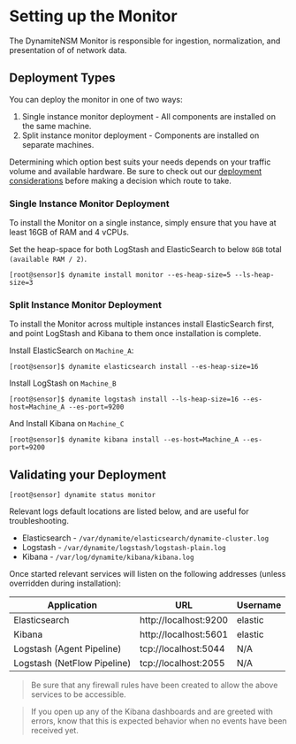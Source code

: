 # Setting up the Monitor

The DynamiteNSM Monitor is responsible for ingestion, normalization, and presentation of of network data.

## Deployment Types

You can deploy the monitor in one of two ways:

1. Single instance monitor deployment - All components are installed on the same machine.
2. Split instance monitor deployment - Components are installed on separate machines.

Determining which option best suits your needs depends on your traffic volume and available hardware. Be sure to check out our [deployment considerations](../introduction/deployment_considerations.md) before making a decision which route to take.

### Single Instance Monitor Deployment

To install the Monitor on a single instance, simply ensure that you have at least 16GB of RAM and 4 vCPUs. 

Set the heap-space for both LogStash and ElasticSearch to below `8GB` total `(available RAM / 2)`.

```
[root@sensor]$ dynamite install monitor --es-heap-size=5 --ls-heap-size=3
```

### Split Instance Monitor Deployment

To install the Monitor across multiple instances install ElasticSearch first, and point LogStash and Kibana to them once installation is complete.

Install ElasticSearch on `Machine_A`:

```
[root@sensor]$ dynamite elasticsearch install --es-heap-size=16
```

Install LogStash on `Machine_B`

```
[root@sensor]$ dynamite logstash install --ls-heap-size=16 --es-host=Machine_A --es-port=9200
```

And Install Kibana on `Machine_C`

```
[root@sensor]$ dynamite kibana install --es-host=Machine_A --es-port=9200
```

## Validating your Deployment

```
[root@sensor] dynamite status monitor
```

Relevant logs default locations are listed below, and are useful for troubleshooting.

- Elasticsearch - `/var/dynamite/elasticsearch/dynamite-cluster.log`
- Logstash - `/var/dynamite/logstash/logstash-plain.log`
- Kibana - `/var/log/dynamite/kibana/kibana.log`

Once started relevant services will listen on the following addresses (unless overridden during installation):

| Application                 | URL                   | Username |
|-----------------------------|-----------------------|----------|
| Elasticsearch               | http://localhost:9200 | elastic  |
| Kibana                      | http://localhost:5601 | elastic  |
| Logstash (Agent Pipeline)   | tcp://localhost:5044  | N/A      |
| Logstash (NetFlow Pipeline) | tcp://localhost:2055  | N/A      |

> Be sure that any firewall rules have been created to allow the above services to be accessible. 

> If you open up any of the Kibana dashboards and are greeted with errors, know that this is expected behavior when no events have been received yet. 